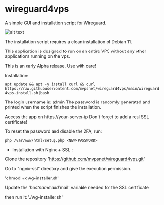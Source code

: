 # wireguard4vps


A simple GUI and installation script for Wireguard.

![alt text](https://www.mvps.net/img/screens/wireguard.png)

The installation script requires a clean installation of Debian 11. 

This application is designed to run on an entire VPS without any other applications running on the vps.

This is an early Alpha release. Use with care!

Installation:

`apt update && apt -y install curl && curl https://raw.githubusercontent.com/mvpsnet/wireguard4vps/main/wireguard4vps-install.sh|bash`

The login username is: admin
The password is randomly generated and printed when the script finishes the installation.

Access the app on https://your-server-ip
Don't forget to add a real SSL certificate!

To reset the password and disable the 2FA, run:

`php /var/www/html/setup.php <NEW-PASSWORD>`




- Installation with Nginx + SSL :

Clone the repository
'https://github.com/mvpsnet/wireguard4vps.git'

Go to "ngnix-ssl" directory and give the execution permission.

'chmod +x wg-installer.sh'

Update the '$hostname' and '$mail' variable needed for the SSL certificate 

then run it:
'./wg-installer.sh'



